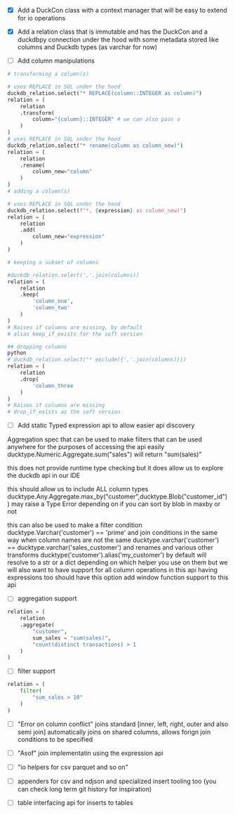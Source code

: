 - [x] Add a DuckCon class with a context manager that will be easy to extend for io operations
- [x] Add a relation class that is immutable and has the DuckCon and a duckdbpy connection under the hood with some metadata stored like columns and Duckdb types (as varchar for now)

- [ ] Add column manipulations
```python
# transforming a column(s)

# uses REPLACE in SQL under the hood
duckdb_relation.select("* REPLACE(column::INTEGER as column)")
relation = (
    relation
    .transform(
        column="{column}::INTEGER" # we can also pass a 
    )
)
# uses REPLACE in SQL under the hood
duckdb_relation.select("* rename(column as column_new)")
relation = (
    relation
    .rename(
        column_new="column"
    )
)
# adding a column(s)

# uses REPLACE in SQL under the hood
duckdb_relation.select(f"*, {expression} as column_new)")
relation = (
    relation
    .add(
        column_new="expression"
    )
)

# keeping a subset of columns

#duckdb_relation.select(','.join(columns))
relation = (
    relation
    .keep(
        'column_one',
        'column_two'
    )
)
# Raises if columns are missing, by default
# alias keep_if_exists for the soft version

## dropping columns
python
# duckdb_relation.select("* exclude({','.join(columns)}))
relation = (
    relation
    .drop(
        'column_three
    )
)
# Raises if columns are missing
# drop_if_exists as the soft version
```

- [ ] Add static Typed expression api to allow easier api discovery

Aggregation spec that can be used to make filters that can be used anywhere
for the purposes of accessing the api easily
ducktype.Numeric.Aggregate.sum("sales") will return "sum(sales)"

this does not provide runtime type checking but it does allow us to explore the duckdb api in our IDE

this should allow us to include ALL column types
ducktype.Any.Aggregate.max_by("customer",ducktype.Blob("customer_id")) may raise a Type Error depending on if you can sort by blob in maxby or not

this can also be used to make a filter condition 
ducktype.Varchar('customer') == 'prime'
and join conditions in the same way when column names are not the same
ducktype.varchar('customer') == ducktype.varchar('sales_customer')
and renames and various other transforms
ducktype('customer').alias('my_customer')
by default will resolve to a str or a dict depending on which helper you use on them but we will also want to have support for all column operations in this api
having expressions too should have this option 
add window function support to this api

- [ ] aggregation support

```python
relation = (
    relation
    .aggregate(
        "customer",
        sum_sales = "sum(sales)",
        "count(distinct transactions) > 1
    )
)
```
- [ ] filter support

```python
relation = (
    filter(
        "sum_sales > 10"
    )
)
```

- [ ] "Error on column conflict" joins standard [inner, left, right, outer and also semi join] automatically joins on shared columns, allows forign join conditions to be specified
- [ ] "Asof" join implementatin using the expression api
- [ ] "io helpers for csv parquet and so on"
- [ ] appenders for csv and ndjson and specialized insert tooling too (you can check long term git history for inspiration)
- [ ] table interfacing api for inserts to tables


